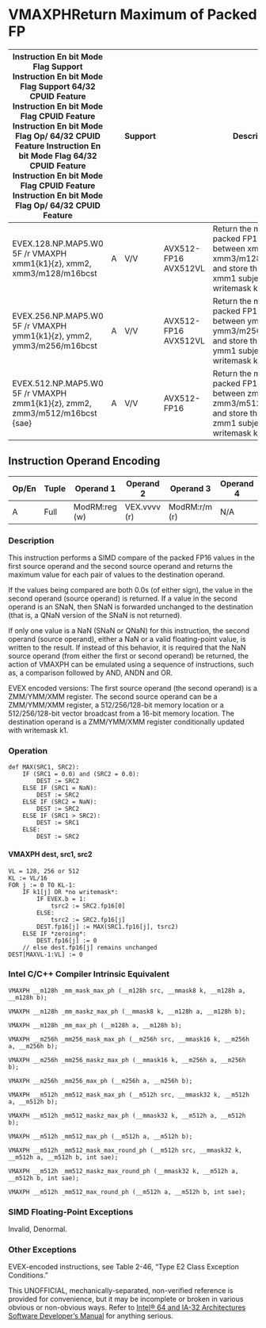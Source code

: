 # VMAXPH**Return Maximum of Packed FP**

| Instruction En bit Mode Flag Support Instruction En bit Mode Flag Support 64/32 CPUID Feature Instruction En bit Mode Flag CPUID Feature Instruction En bit Mode Flag Op/ 64/32 CPUID Feature Instruction En bit Mode Flag 64/32 CPUID Feature Instruction En bit Mode Flag CPUID Feature Instruction En bit Mode Flag Op/ 64/32 CPUID Feature |     | Support |                      | Description                                                                                                                    |
| ---------------------------------------------------------------------------------------------------------------------------------------------------------------------------------------------------------------------------------------------------------------------------------------------------------------------------------------------- | --- | ------- | -------------------- | ------------------------------------------------------------------------------------------------------------------------------ |
| EVEX.128.NP.MAP5.W0 5F /r VMAXPH xmm1{k1}{z}, xmm2, xmm3/m128/m16bcst                                                                                                                                                                                                                                                                          | A   | V/V     | AVX512-FP16 AVX512VL | Return the maximum packed FP16 values between xmm2 and xmm3/m128/m16bcst and store the result in xmm1 subject to writemask k1. |
| EVEX.256.NP.MAP5.W0 5F /r VMAXPH ymm1{k1}{z}, ymm2, ymm3/m256/m16bcst                                                                                                                                                                                                                                                                          | A   | V/V     | AVX512-FP16 AVX512VL | Return the maximum packed FP16 values between ymm2 and ymm3/m256/m16bcst and store the result in ymm1 subject to writemask k1. |
| EVEX.512.NP.MAP5.W0 5F /r VMAXPH zmm1{k1}{z}, zmm2, zmm3/m512/m16bcst {sae}                                                                                                                                                                                                                                                                    | A   | V/V     | AVX512-FP16          | Return the maximum packed FP16 values between zmm2 and zmm3/m512/m16bcst and store the result in zmm1 subject to writemask k1. |

## Instruction Operand Encoding

| Op/En | Tuple | Operand 1     | Operand 2    | Operand 3     | Operand 4 |
| ----- | ----- | ------------- | ------------ | ------------- | --------- |
| A     | Full  | ModRM:reg (w) | VEX.vvvv (r) | ModRM:r/m (r) | N/A       |

### Description

This instruction performs a SIMD compare of the packed FP16 values in the first source operand and the second source operand and returns the maximum value for each pair of values to the destination operand.

If the values being compared are both 0.0s (of either sign), the value in the second operand (source operand) is returned. If a value in the second operand is an SNaN, then SNaN is forwarded unchanged to the destination (that is, a QNaN version of the SNaN is not returned).

If only one value is a NaN (SNaN or QNaN) for this instruction, the second operand (source operand), either a NaN or a valid floating-point value, is written to the result. If instead of this behavior, it is required that the NaN source operand (from either the first or second operand) be returned, the action of VMAXPH can be emulated using a sequence of instructions, such as, a comparison followed by AND, ANDN and OR.

EVEX encoded versions: The first source operand (the second operand) is a ZMM/YMM/XMM register. The second source operand can be a ZMM/YMM/XMM register, a 512/256/128-bit memory location or a 512/256/128-bit vector broadcast from a 16-bit memory location. The destination operand is a ZMM/YMM/XMM register conditionally updated with writemask k1.

### Operation

```
def MAX(SRC1, SRC2):
    IF (SRC1 = 0.0) and (SRC2 = 0.0):
        DEST := SRC2
    ELSE IF (SRC1 = NaN):
        DEST := SRC2
    ELSE IF (SRC2 = NaN):
        DEST := SRC2
    ELSE IF (SRC1 > SRC2):
        DEST := SRC1
    ELSE:
        DEST := SRC2

```

#### VMAXPH dest, src1, src2

```
VL = 128, 256 or 512
KL := VL/16
FOR j := 0 TO KL-1:
    IF k1[j] OR *no writemask*:
        IF EVEX.b = 1:
            tsrc2 := SRC2.fp16[0]
        ELSE:
            tsrc2 := SRC2.fp16[j]
        DEST.fp16[j] := MAX(SRC1.fp16[j], tsrc2)
    ELSE IF *zeroing*:
        DEST.fp16[j] := 0
    // else dest.fp16[j] remains unchanged
DEST[MAXVL-1:VL] := 0

```

### Intel C/C++ Compiler Intrinsic Equivalent

```
VMAXPH __m128h _mm_mask_max_ph (__m128h src, __mmask8 k, __m128h a, __m128h b);

```

```
VMAXPH __m128h _mm_maskz_max_ph (__mmask8 k, __m128h a, __m128h b);

```

```
VMAXPH __m128h _mm_max_ph (__m128h a, __m128h b);

```

```
VMAXPH __m256h _mm256_mask_max_ph (__m256h src, __mmask16 k, __m256h a, __m256h b);

```

```
VMAXPH __m256h _mm256_maskz_max_ph (__mmask16 k, __m256h a, __m256h b);

```

```
VMAXPH __m256h _mm256_max_ph (__m256h a, __m256h b);

```

```
VMAXPH __m512h _mm512_mask_max_ph (__m512h src, __mmask32 k, __m512h a, __m512h b);

```

```
VMAXPH __m512h _mm512_maskz_max_ph (__mmask32 k, __m512h a, __m512h b);

```

```
VMAXPH __m512h _mm512_max_ph (__m512h a, __m512h b);

```

```
VMAXPH __m512h _mm512_mask_max_round_ph (__m512h src, __mmask32 k, __m512h a, __m512h b, int sae);

```

```
VMAXPH __m512h _mm512_maskz_max_round_ph (__mmask32 k, __m512h a, __m512h b, int sae);

```

```
VMAXPH __m512h _mm512_max_round_ph (__m512h a, __m512h b, int sae);

```

### SIMD Floating-Point Exceptions

Invalid, Denormal.

### Other Exceptions

EVEX-encoded instructions, see Table 2-46, “Type E2 Class Exception Conditions.”

This UNOFFICIAL, mechanically-separated, non-verified reference is provided for convenience, but it may be
incomplete or broken in various obvious or non-obvious
ways. Refer to [Intel® 64 and IA-32 Architectures Software Developer’s Manual](https://software.intel.com/en-us/download/intel-64-and-ia-32-architectures-sdm-combined-volumes-1-2a-2b-2c-2d-3a-3b-3c-3d-and-4) for anything serious.
